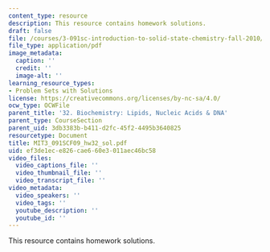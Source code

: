 ```yaml
---
content_type: resource
description: This resource contains homework solutions.
draft: false
file: /courses/3-091sc-introduction-to-solid-state-chemistry-fall-2010/ef3de1ece826cae660e3011aec46bc58_MIT3_091SCF09_hw32_sol.pdf
file_type: application/pdf
image_metadata:
  caption: ''
  credit: ''
  image-alt: ''
learning_resource_types:
- Problem Sets with Solutions
license: https://creativecommons.org/licenses/by-nc-sa/4.0/
ocw_type: OCWFile
parent_title: '32. Biochemistry: Lipids, Nucleic Acids & DNA'
parent_type: CourseSection
parent_uid: 3db3383b-b411-d2fc-45f2-4495b3640825
resourcetype: Document
title: MIT3_091SCF09_hw32_sol.pdf
uid: ef3de1ec-e826-cae6-60e3-011aec46bc58
video_files:
  video_captions_file: ''
  video_thumbnail_file: ''
  video_transcript_file: ''
video_metadata:
  video_speakers: ''
  video_tags: ''
  youtube_description: ''
  youtube_id: ''
---
```

This resource contains homework solutions.